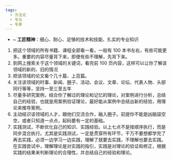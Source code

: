 ```yaml
---
tags:
  - 方法论
  - 专业
  - 专家
---
```

- ~ **工匠精神**：细心、耐心、足够的技术和技能、扎实的专业知识
1. 把这个领域的所有书籍、课程全部看一看，一般有 100 本书左右，有些可能更多。重要的内容尽量背下来，即便有些不理解，先背下来。
2. 到网上搜索关于这个领域的关键词，看完前 100 页内容，这样可以让你了解该领域的新的、旧的情况
3. 把该领域的论文看个几十篇、上百篇。
4. 关注该领域的时事、新闻、圈子、活动、会议、文章、论坛、代表人物、头部同行等等，坚持一至三至五年
5. 尽量多研究案例，结合你了解过的理论和记忆的理论，对案例进行分析，总结自己的经验，也就是用案例验证理论，最好能从案例中总结出新的经验，用理论来推导案例。
6. 主动结识该领域的人才，跟他们交流合作，融入圈子。前提你不能是凶脑袋空空，或者只知道一点点，起码要有一定的基础。
7. 实践测试，不断优化自己的知识、实践经验。以上七点不是按顺序执行，而是同步混合执行。尤其是实践测试，一定是贯穿所有环节，干万不要想都学完了再去实践，必须一边学习一边实践，理解了就要去实践，不理解也要去实践。在实践尝试中，理解理论是对实践的指引，实践是对理论的验证和修正，根据实践的结果来判断理论的合理性，并总结自己的经验和理论。
